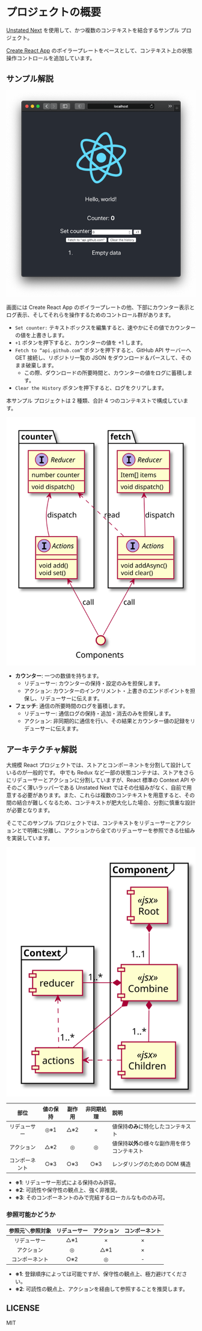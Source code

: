 # プロジェクトの概要

[Unstated Next](https://github.com/jamiebuilds/unstated-next) を使用して、かつ複数のコンテキストを結合するサンプル プロジェクト。

[Create React App](https://create-react-app.dev) のボイラープレートをベースとして、コンテキスト上の状態操作コントロールを追加しています。

## サンプル解説

![スクリーンショット](https://raw.githubusercontent.com/danmaq/react-un-practice/main/public/screenshot.png)

画面には Create React App のボイラープレートの他、下部にカウンター表示とログ表示、そしてそれらを操作するためのコントロール群があります。

- `Set counter:` テキストボックスを編集すると、速やかにその値でカウンターの値を上書きします。
- `+1` ボタンを押下すると、カウンターの値を +1 します。
- `Fetch to “api.github.com”` ボタンを押下すると、GitHub API サーバーへ GET 接続し、リポジトリ一覧の JSON をダウンロード＆パースして、そのまま破棄します。
  - この際、ダウンロードの所要時間と、カウンターの値をログに蓄積します。
- `Clear the History` ボタンを押下すると、ログをクリアします。

本サンプル プロジェクトは 2 種類、合計 4 つのコンテキストで構成しています。

![コンテキスト図解](https://raw.githubusercontent.com/danmaq/react-un-practice/main/public/context.svg)

- **カウンター**: 一つの数値を持ちます。
  - リデューサー: カウンターの保持・設定のみを担保します。
  - アクション: カウンターのインクリメント・上書きのエンドポイントを担保し、リデューサーに伝えます。
- **フェッチ**: 通信の所要時間のログを蓄積します。
  - リデューサー: 通信ログの保持・追加・消去のみを担保します。
  - アクション: 非同期的に通信を行い、その結果とカウンター値の記録をリデューサーに伝えます。

## アーキテクチャ解説

大規模 React プロジェクトでは、ストアとコンポーネントを分割して設計しているのが一般的です。
中でも Redux など一部の状態コンテナは、ストアをさらにリデューサーとアクションに分割していますが、React 標準の Context API やそのごく薄いラッパーである Unstated Next ではその仕組みがなく、自前で用意する必要があります。また、これらは複数のコンテキストを用意すると、その間の結合が難しくなるため、コンテキストが肥大化した場合、分割に慎重な設計が必要となります。

そこでこのサンプル プロジェクトでは、コンテキストをリデューサーとアクションとで明確に分離し、アクションから全てのリデューサーを参照できる仕組みを実装しています。

![アーキテクチャ図解](https://raw.githubusercontent.com/danmaq/react-un-practice/main/public/architecture.svg)

|      部位      | 値の保持 | 副作用 | 非同期処理 | 説明                                           |
| :------------: | :------: | :----: | :--------: | :--------------------------------------------- |
|  リデューサー  |   ◎※1    |  △※2   |     ×      | 値保持**のみ**に特化したコンテキスト           |
|   アクション   |   △※2    |   ◎    |     ◎      | 値保持**以外**の様々な副作用を伴うコンテキスト |
| コンポーネント |   ○※3    |  ○※3   |    ○※3     | レンダリングのための DOM 構造                  |

- **※1**: リデューサー形式による保持のみ許容。
- **※2**: 可読性や保守性の観点上、強く非推奨。
- **※3**: そのコンポーネントのみで完結するローカルなもののみ可。

### 参照可能かどうか

| 参照元＼参照対象 | リデューサー | アクション | コンポーネント |
| :--------------: | :----------: | :--------: | :------------: |
|   リデューサー   |     △※1      |     ×      |       ×        |
|    アクション    |      ◎       |    △※1     |       ×        |
|  コンポーネント  |     ○※2      |     ◎      |       -        |

- **※1**: 登録順序によっては可能ですが、保守性の観点上、極力避けてください。
- **※2**: 可読性の観点上、アクションを経由して参照することを推奨します。

## LICENSE

MIT
